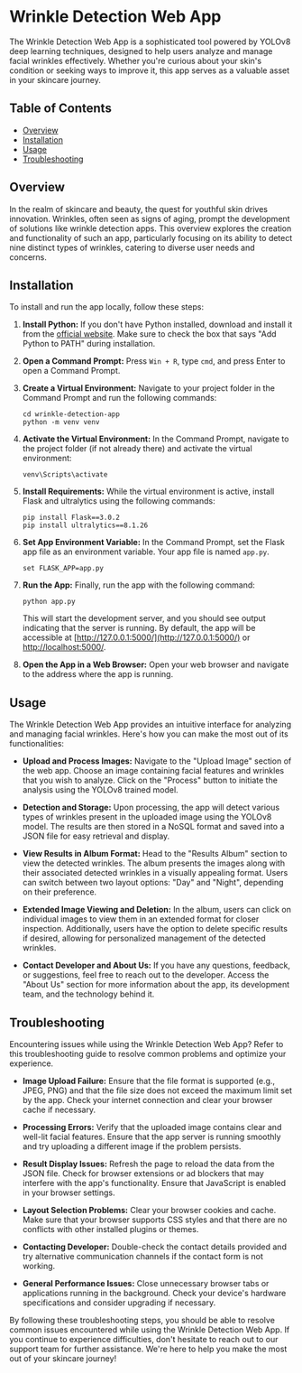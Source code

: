 # Wrinkle Detection Web App

The Wrinkle Detection Web App is a sophisticated tool powered by YOLOv8 deep learning techniques, designed to help users analyze and manage facial wrinkles effectively. Whether you're curious about your skin's condition or seeking ways to improve it, this app serves as a valuable asset in your skincare journey.

## Table of Contents

- [Overview](#overview)
- [Installation](#installation)
- [Usage](#usage)
- [Troubleshooting](#troubleshooting)

## Overview

In the realm of skincare and beauty, the quest for youthful skin drives innovation. Wrinkles, often seen as signs of aging, prompt the development of solutions like wrinkle detection apps. This overview explores the creation and functionality of such an app, particularly focusing on its ability to detect nine distinct types of wrinkles, catering to diverse user needs and concerns.

## Installation

To install and run the app locally, follow these steps:

1. **Install Python:** If you don't have Python installed, download and install it from the [official website](https://www.python.org/downloads/). Make sure to check the box that says "Add Python to PATH" during installation.

2. **Open a Command Prompt:** Press `Win + R`, type `cmd`, and press Enter to open a Command Prompt.

3. **Create a Virtual Environment:** Navigate to your project folder in the Command Prompt and run the following commands:
    ```
    cd wrinkle-detection-app
    python -m venv venv
    ```

4. **Activate the Virtual Environment:** In the Command Prompt, navigate to the project folder (if not already there) and activate the virtual environment:
    ```
    venv\Scripts\activate
    ```

5. **Install Requirements:** While the virtual environment is active, install Flask and ultralytics using the following commands:
    ```
    pip install Flask==3.0.2
    pip install ultralytics==8.1.26
    ```

6. **Set App Environment Variable:** In the Command Prompt, set the Flask app file as an environment variable. Your app file is named `app.py`.
    ```
    set FLASK_APP=app.py
    ```

7. **Run the App:** Finally, run the app with the following command:
    ```
    python app.py
    ```
   This will start the development server, and you should see output indicating that the server is running. By default, the app will be accessible at [http://127.0.0.1:5000/](http://127.0.0.1:5000/) or [http://localhost:5000/](http://localhost:5000/).

8. **Open the App in a Web Browser:** Open your web browser and navigate to the address where the app is running.

## Usage

The Wrinkle Detection Web App provides an intuitive interface for analyzing and managing facial wrinkles. Here's how you can make the most out of its functionalities:

- **Upload and Process Images:** Navigate to the "Upload Image" section of the web app. Choose an image containing facial features and wrinkles that you wish to analyze. Click on the "Process" button to initiate the analysis using the YOLOv8 trained model.

- **Detection and Storage:** Upon processing, the app will detect various types of wrinkles present in the uploaded image using the YOLOv8 model. The results are then stored in a NoSQL format and saved into a JSON file for easy retrieval and display.

- **View Results in Album Format:** Head to the "Results Album" section to view the detected wrinkles. The album presents the images along with their associated detected wrinkles in a visually appealing format. Users can switch between two layout options: "Day" and "Night", depending on their preference.

- **Extended Image Viewing and Deletion:** In the album, users can click on individual images to view them in an extended format for closer inspection. Additionally, users have the option to delete specific results if desired, allowing for personalized management of the detected wrinkles.

- **Contact Developer and About Us:** If you have any questions, feedback, or suggestions, feel free to reach out to the developer. Access the "About Us" section for more information about the app, its development team, and the technology behind it.

## Troubleshooting

Encountering issues while using the Wrinkle Detection Web App? Refer to this troubleshooting guide to resolve common problems and optimize your experience.

- **Image Upload Failure:** Ensure that the file format is supported (e.g., JPEG, PNG) and that the file size does not exceed the maximum limit set by the app. Check your internet connection and clear your browser cache if necessary.

- **Processing Errors:** Verify that the uploaded image contains clear and well-lit facial features. Ensure that the app server is running smoothly and try uploading a different image if the problem persists.

- **Result Display Issues:** Refresh the page to reload the data from the JSON file. Check for browser extensions or ad blockers that may interfere with the app's functionality. Ensure that JavaScript is enabled in your browser settings.

- **Layout Selection Problems:** Clear your browser cookies and cache. Make sure that your browser supports CSS styles and that there are no conflicts with other installed plugins or themes.

- **Contacting Developer:** Double-check the contact details provided and try alternative communication channels if the contact form is not working.

- **General Performance Issues:** Close unnecessary browser tabs or applications running in the background. Check your device's hardware specifications and consider upgrading if necessary.

By following these troubleshooting steps, you should be able to resolve common issues encountered while using the Wrinkle Detection Web App. If you continue to experience difficulties, don't hesitate to reach out to our support team for further assistance. We're here to help you make the most out of your skincare journey!


